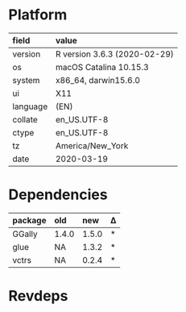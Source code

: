 # Platform

|field    |value                        |
|:--------|:----------------------------|
|version  |R version 3.6.3 (2020-02-29) |
|os       |macOS Catalina 10.15.3       |
|system   |x86_64, darwin15.6.0         |
|ui       |X11                          |
|language |(EN)                         |
|collate  |en_US.UTF-8                  |
|ctype    |en_US.UTF-8                  |
|tz       |America/New_York             |
|date     |2020-03-19                   |

# Dependencies

|package |old   |new   |Δ  |
|:-------|:-----|:-----|:--|
|GGally  |1.4.0 |1.5.0 |*  |
|glue    |NA    |1.3.2 |*  |
|vctrs   |NA    |0.2.4 |*  |

# Revdeps

